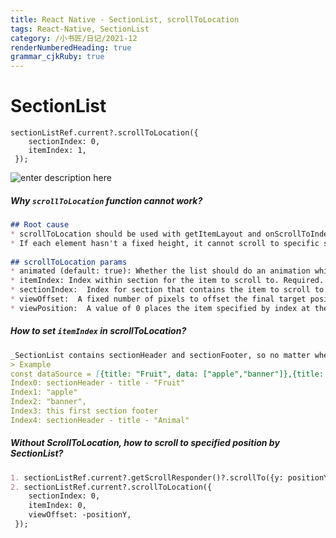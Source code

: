 ```yaml
---
title: React Native - SectionList, scrollToLocation
tags: React-Native, SectionList
category: /小书匠/日记/2021-12
renderNumberedHeading: true
grammar_cjkRuby: true
---
```


# SectionList
```
sectionListRef.current?.scrollToLocation({
	sectionIndex: 0,
	itemIndex: 1,
 });
```
![enter description here](https://raw.githubusercontent.com/JessieLau-CT/images/main/小书匠/1639464471249.png)


##### Why `scrollToLocation` function cannot work?
```markdown
## Root cause
* scrollToLocation should be used with getItemLayout and onScrollToIndexFailed, otherwise it cannot scroll to locations outside the render window.
* If each element hasn't a fixed height, it cannot scroll to specific sectionIndex or itemIndex.
  
## scrollToLocation params
* animated (default: true): Whether the list should do an animation while scrolling
* itemIndex: Index within section for the item to scroll to. Required.
* sectionIndex:  Index for section that contains the item to scroll to. Required.
* viewOffset:  A fixed number of pixels to offset the final target position, e.g. to compensate for sticky headers.
* viewPosition:  A value of 0 places the item specified by index at the top, 1 at the bottom, and 0.5 centered in the middle.
```

##### How to set `itemIndex` in scrollToLocation?
```markdown
_SectionList contains sectionHeader and sectionFooter, so no matter whether sectionHeader or sectionFootor has been set. We should also count it._
> Example
const dataSource = [{title: "Fruit", data: ["apple","banner"]},{title: "Animal", data: ["panda","pig"]}]
Index0: sectionHeader - title - "Fruit"
Index1: "apple"
Index2: "banner",
Index3: this first section footer
Index4: sectionHeader - title - "Animal"
```

##### Without ScrollToLocation, how to scroll to specified position by SectionList?
```markdown
1. sectionListRef.current?.getScrollResponder()?.scrollTo({y: positionY});
2. sectionListRef.current?.scrollToLocation({
	sectionIndex: 0,
	itemIndex: 0,
	viewOffset: -positionY,
 });
```
